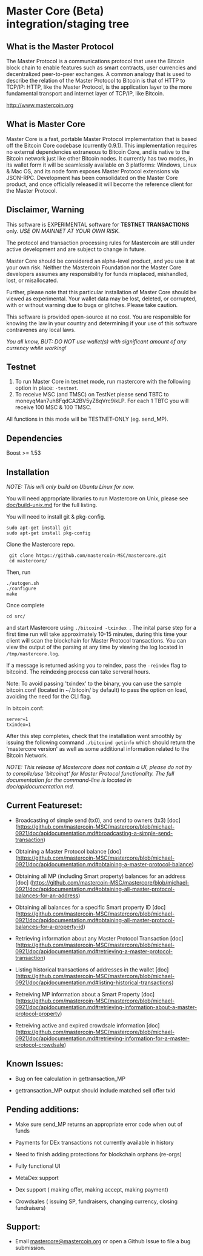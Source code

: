 Master Core (Beta) integration/staging tree
=================================================

What is the Master Protocol
----------------------------
The Master Protocol is a communications protocol that uses the Bitcoin block chain to enable features such as smart contracts, user currencies and decentralized peer-to-peer exchanges. A common analogy that is used to describe the relation of the Master Protocol to Bitcoin is that of HTTP to TCP/IP: HTTP, like the Master Protocol, is the application layer to the more fundamental transport and internet layer of TCP/IP, like Bitcoin.

http://www.mastercoin.org

What is Master Core
---------------------------

Master Core is a fast, portable Master Protocol implementation that is based off the Bitcoin Core codebase (currently 0.9.1). This implementation requires no external dependencies extraneous to Bitcoin Core, and is native to the Bitcoin network just like other Bitcoin nodes. It currently has two modes, in its wallet form it will be seamlessly available on 3 platforms: Windows, Linux & Mac OS, and its node form exposes Master Protocol extensions via JSON-RPC. Development has been consolidated on the Master Core product, and once officially released it will become the reference client for the Master Protocol.

Disclaimer, Warning
--------------

This software is EXPERIMENTAL software for **TESTNET TRANSACTIONS** only. *USE ON MAINNET AT YOUR OWN RISK.*

The protocol and transaction processing rules for Mastercoin are still under active development and are subject to change in future. 

Master Core should be considered an alpha-level product, and you use it at your own risk.  Neither the Mastercoin Foundation nor the Master Core developers assumes any responsibility for funds misplaced, mishandled, lost, or misallocated.

Further, please note that this particular installation of Master Core should be viewed as experimental.  Your wallet data may be lost, deleted, or corrupted, with or without warning due to bugs or glitches. Please take caution.

This software is provided open-source at no cost.  You are responsible for knowing the law in your country and determining if your use of this software contravenes any local laws.

*You all know, BUT: DO NOT use wallet(s) with significant amount of any currency while working!*

Testnet
-------------------

1. To run Master Core in testnet mode, run mastercore with the following option in place: ``` -testnet ```.
2. To receive MSC (and TMSC) on TestNet please send TBTC to moneyqMan7uh8FqdCA2BV5yZ8qVrc9ikLP. For each 1 TBTC you will receive 100 MSC & 100 TMSC.

All functions in this mode will be TESTNET-ONLY (eg. send_MP).


Dependencies
------------
Boost >= 1.53

Installation
------------

*NOTE: This will only build on Ubuntu Linux for now.*

You will need appropriate libraries to run Mastercore on Unix, 
please see [doc/build-unix.md](doc/build-unix.md) for the full listing.

You will need to install git & pkg-config.

```
sudo apt-get install git
sudo apt-get install pkg-config
```

Clone the Mastercore repo.

```
 git clone https://github.com/mastercoin-MSC/mastercore.git
 cd mastercore/
```

Then, run

```
./autogen.sh
./configure
make
```
Once complete

```
cd src/
```
and start Mastercore using ```./bitcoind -txindex ```. The inital parse step for a first time run
will take approximately 10-15 minutes, during this time your client will scan the blockchain for
Master Protocol transactions. You can view the output of the parsing at any time by viewing the log
located in ```/tmp/mastercore.log```.

If a message is returned asking you to reindex, pass the ```-reindex``` flag to bitcoind. The reindexing process can take serveral hours.

Note: To avoid passing 'txindex' to the binary, you can use the sample bitcoin.conf (located in 
~/.bitcoin/ by default) to pass the option on load, avoiding the need for the CLI flag.

In bitcoin.conf:
```
server=1
txindex=1
```

After this step completes, check that the installation went smoothly by issuing the following
command ```./bitcoind getinfo``` which should return the 'mastercore version' as well as some
additional information related to the Bitcoin Network.

*NOTE: This release of Mastercore _does not contain a UI_, please do not try to compile/use 'bitcoinqt' for Master Protocol functionality. The full documentation for the command-line is located in doc/apidocumentation.md.* 

Current Featureset:
--------------------

* Broadcasting of simple send (tx0), and send to owners (tx3) [doc] (https://github.com/mastercoin-MSC/mastercore/blob/michael-0921/doc/apidocumentation.md#broadcasting-a-simple-send-transaction)

* Obtaining a Master Protocol balance [doc] (https://github.com/mastercoin-MSC/mastercore/blob/michael-0921/doc/apidocumentation.md#obtaining-a-master-protocol-balance)

* Obtaining all MP (including Smart property) balances for an address [doc] (https://github.com/mastercoin-MSC/mastercore/blob/michael-0921/doc/apidocumentation.md#obtaining-all-master-protocol-balances-for-an-address)

* Obtaining all balances for a specific Smart property ID [doc] (https://github.com/mastercoin-MSC/mastercore/blob/michael-0921/doc/apidocumentation.md#obtaining-all-master-protocol-balances-for-a-property-id)

* Retrieving information about any Master Protocol Transaction [doc] (https://github.com/mastercoin-MSC/mastercore/blob/michael-0921/doc/apidocumentation.md#retrieving-a-master-protocol-transaction)

* Listing historical transactions of addresses in the wallet [doc] (https://github.com/mastercoin-MSC/mastercore/blob/michael-0921/doc/apidocumentation.md#listing-historical-transactions)                            

* Retreiving MP information about a Smart Property [doc] (https://github.com/mastercoin-MSC/mastercore/blob/michael-0921/doc/apidocumentation.md#retrieving-information-about-a-master-protocol-property)

* Retreiving active and expired crowdsale information [doc] (https://github.com/mastercoin-MSC/mastercore/blob/michael-0921/doc/apidocumentation.md#retrieving-information-for-a-master-protocol-crowdsale)

Known Issues:
----------------

* Bug on fee calculation in gettransaction_MP 

* gettransaction_MP output should include matched sell offer txid

Pending additions:
-------------------

* Make sure send_MP returns an appropriate error code when out of funds

* Payments for DEx transactions not currently available in history

* Need to finish adding protections for blockchain orphans (re-orgs)

* Fully functional UI

* MetaDex support

* Dex support ( making offer, making accept, making payment)

* Crowdsales ( issuing SP, fundraisers, changing currency, closing fundraisers)

Support:
------------------

* Email <mastercore@mastercoin.org> or open a Github Issue to file a bug submission.
